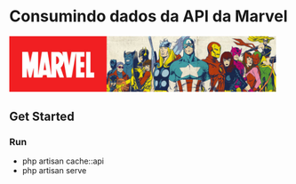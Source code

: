 # Consumindo dados da API da Marvel #

<img width="480" alt="banner marvel" src="https://github.com/GustavoAlex10/marvel-api/blob/master/public/jpg/marvel-banner.jpg"/>

## Get Started ##
### Run ### 
* php artisan cache::api
* php artisan serve
